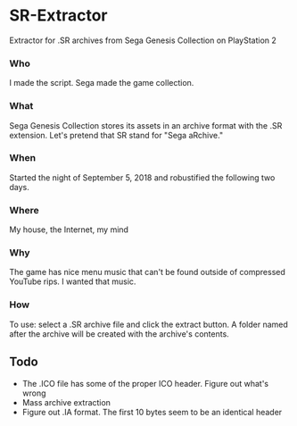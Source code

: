 # SR-Extractor
Extractor for .SR archives from Sega Genesis Collection on PlayStation 2

### Who
I made the script. Sega made the game collection.
### What
Sega Genesis Collection stores its assets in an archive format with the .SR extension. Let's pretend that SR stand for "Sega aRchive."
### When
Started the night of September 5, 2018 and robustified the following two days.
### Where
My house, the Internet, my mind
### Why
The game has nice menu music that can't be found outside of compressed YouTube rips. I wanted that music.
### How
To use: select a .SR archive file and click the extract button. A folder named after the archive will be created with the archive's contents.


## Todo
* The .ICO file has some of the proper ICO header. Figure out what's wrong
* Mass archive extraction
* Figure out .IA format. The first 10 bytes seem to be an identical header